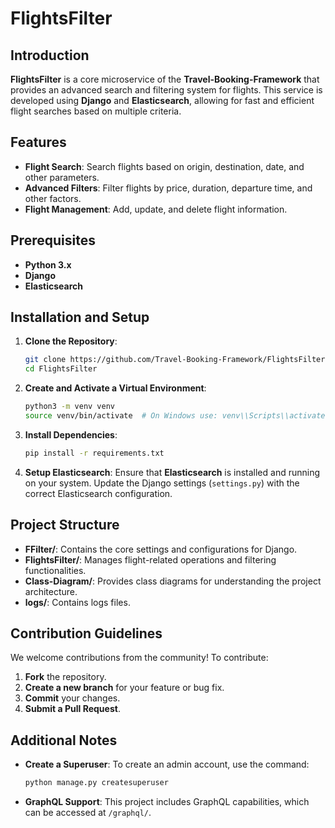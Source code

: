 # FlightsFilter

## Introduction

**FlightsFilter** is a core microservice of the **Travel-Booking-Framework** that provides an advanced search and filtering system for flights. This service is developed using **Django** and **Elasticsearch**, allowing for fast and efficient flight searches based on multiple criteria.

## Features

- **Flight Search**: Search flights based on origin, destination, date, and other parameters.
- **Advanced Filters**: Filter flights by price, duration, departure time, and other factors.
- **Flight Management**: Add, update, and delete flight information.

## Prerequisites

- **Python 3.x**
- **Django**
- **Elasticsearch**

## Installation and Setup

1. **Clone the Repository**:

   ```bash
   git clone https://github.com/Travel-Booking-Framework/FlightsFilter.git
   cd FlightsFilter
   ```

2. **Create and Activate a Virtual Environment**:

    ```bash
    python3 -m venv venv
    source venv/bin/activate  # On Windows use: venv\\Scripts\\activate
    ```

3. **Install Dependencies**:

    ```bash
    pip install -r requirements.txt
    ```

4. **Setup Elasticsearch**: Ensure that **Elasticsearch** is installed and running on your system. Update the Django settings (`settings.py`) with the correct Elasticsearch configuration.


## Project Structure

- **FFilter/**: Contains the core settings and configurations for Django.
- **FlightsFilter/**: Manages flight-related operations and filtering functionalities.
- **Class-Diagram/**: Provides class diagrams for understanding the project architecture.
- **logs/**: Contains logs files.

## Contribution Guidelines

We welcome contributions from the community! To contribute:

1. **Fork** the repository.
2. **Create a new branch** for your feature or bug fix.
3. **Commit** your changes.
4. **Submit a Pull Request**.


## Additional Notes

- **Create a Superuser**: To create an admin account, use the command:
  ```bash
  python manage.py createsuperuser
  ```

- **GraphQL Support**: This project includes GraphQL capabilities, which can be accessed at `/graphql/`.